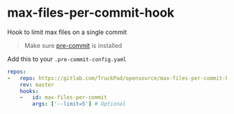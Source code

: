 # max-files-per-commit-hook

Hook to limit max files on a single commit

> Make sure [pre-commit](https://pre-commit.com) is installed

Add this to your `.pre-commit-config.yaml`

```yaml
repos:
-   repo: https://gitlab.com/TruckPad/opensource/max-files-per-commit-hook.git
    rev: master
    hooks:
    -   id: max-files-per-commit
        args: ['--limit=5'] # Optional
```
